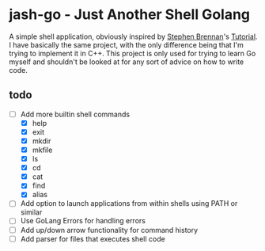 # jash-go - Just Another Shell Golang
A simple shell application, obviously inspired by
[Stephen Brennan](https://brennan.io/)'s
[Tutorial](https://brennan.io/2015/01/16/write-a-shell-in-c/).  
I have basically the same project, with the only difference being
that I'm trying to implement it in C++. This project is only
used for trying to learn Go myself and shouldn't be looked
at for any sort of advice on how to write code.

## todo
 - [ ] Add more builtin shell commands
    - [X] help
    - [X] exit
    - [X] mkdir
    - [X] mkfile
    - [X] ls
    - [X] cd
    - [X] cat
    - [X] find
    - [X] alias
 - [ ] Add option to launch applications from within shells using PATH or similar
 - [ ] Use GoLang Errors for handling errors
 - [ ] Add up/down arrow functionality for command history
 - [ ] Add parser for files that executes shell code
